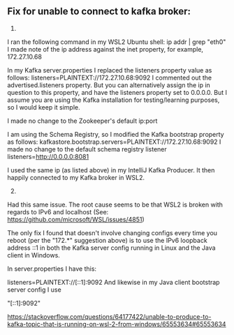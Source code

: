 ## Fix for unable to connect to kafka broker:

1) 
I ran the following command in my WSL2 Ubuntu shell: ip addr | grep "eth0" I made note of the ip address against the inet property, for example, 172.27.10.68

In my Kafka server.properties I replaced the listeners property value as follows: listeners=PLAINTEXT://172.27.10.68:9092 I commented out the advertised.listeners property. But you can alternatively assign the ip in question to this property, and have the listeners property set to 0.0.0.0. But I assume you are using the Kafka installation for testing/learning purposes, so I would keep it simple.

I made no change to the Zookeeper's default ip:port 

I am using the Schema Registry, so I modified the Kafka bootstrap property as follows: kafkastore.bootstrap.servers=PLAINTEXT://172.27.10.68:9092 I made no change to the default schema registry listener listeners=http://0.0.0.0:8081

I used the same ip (as listed above) in my IntelliJ Kafka Producer. It then happily connected to my Kafka broker in WSL2.


2)
Had this same issue. The root cause seems to be that WSL2 is broken with regards to IPv6 and localhost (See: https://github.com/microsoft/WSL/issues/4851)

The only fix I found that doesn't involve changing configs every time you reboot (per the "172.*" suggestion above) is to use the IPv6 loopback address ::1 in both the Kafka server config running in Linux and the Java client in Windows.

In server.properties I have this:

listeners=PLAINTEXT://[::1]:9092
And likewise in my Java client bootstrap server config I use

"[::1]:9092"

https://stackoverflow.com/questions/64177422/unable-to-produce-to-kafka-topic-that-is-running-on-wsl-2-from-windows/65553634#65553634